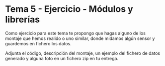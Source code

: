 # Tema 5 - Ejercicio - Módulos y librerías

Como ejercicio para este tema te propongo que hagas alguno de los montaje que hemos realido o uno similar, donde midamos algún sensor y guardemos en fichero los datos. 

Adjunta el código, descripción del montaje, un ejemplo del fichero de datos generado y alguna foto en un fichero zip en tu entrega.
